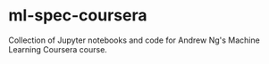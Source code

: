 # ml-spec-coursera

Collection of Jupyter notebooks and code for Andrew Ng's Machine Learning Coursera course.